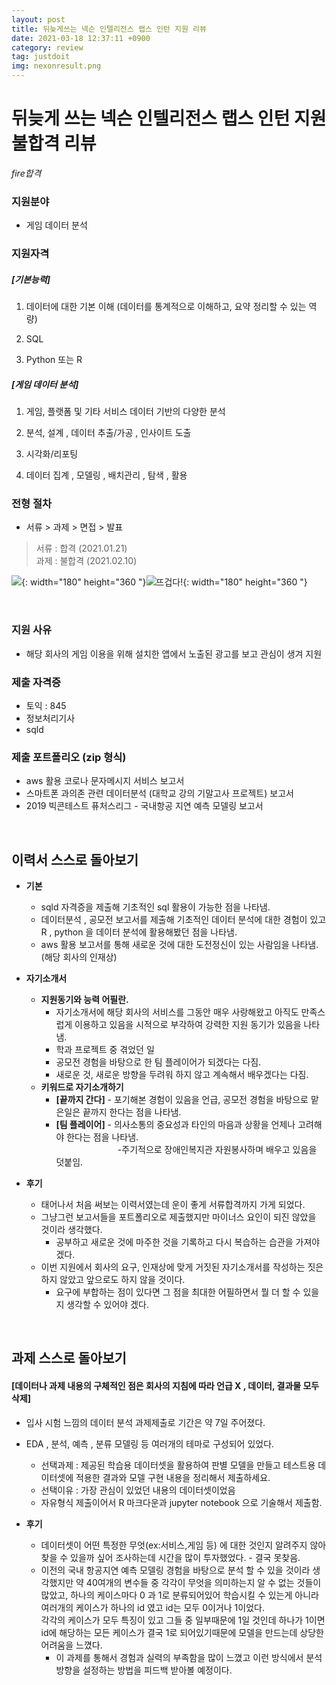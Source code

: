 ```yaml
---
layout: post
title: 뒤늦게쓰는 넥슨 인텔리전스 랩스 인턴 지원 리뷰
date: 2021-03-18 12:37:11 +0900
category: review
tag: justdoit
img: nexonresult.png
---
```

# 뒤늦게 쓰는 넥슨 인텔리전스 랩스 인턴 지원 불합격 리뷰<br>

   <em>fire합격</em>
<br>


### 지원분야
* 게임 데이터 분석

### 지원자격

##### [기본능력]  
  
  

1. 데이터에 대한 기본 이해 (데이터를 통계적으로 이해하고, 요약 정리할 수 있는 역량)

2. SQL

3. Python 또는 R

##### [게임 데이터 분석]  


1. 게임, 플랫폼 및 기타 서비스 데이터 기반의 다양한 분석

2. 분석, 설계 , 데이터 추출/가공 , 인사이트 도출

3. 시각화/리포팅

4. 데이터 집계 , 모델링 , 배치관리 , 탐색 , 활용

### 전형 절차

* 서류 > 과제 > 면접 > 발표

> 서류 : 합격 (2021.01.21)  
> 과제 : 불합격 (2021.02.10)  

![](/assets/img/seoryuhab.jpg){: width="180" height="360 "}![뜨겁다!](/assets/img/fire.jpg){: width="180" height="360 "}


<br>

### 지원 사유
* 해당 회사의 게임 이용을 위해 설치한 앱에서 노출된 광고를 보고 관심이 생겨 지원
  
### 제출 자격증  

* 토익 : 845
* 정보처리기사
* sqld

### 제출 포트폴리오 (zip 형식) 

* aws 활용 코로나 문자메시지 서비스 보고서
* 스마트폰 과의존 관련 데이터분석 (대학교 강의 기말고사 프로젝트) 보고서
* 2019 빅콘테스트 퓨처스리그 - 국내항공 지연 예측 모델링 보고서

<br>  

## **이력서 스스로 돌아보기**

* **기본**
	* sqld 자격증을 제출해 기초적인 sql 활용이 가능한 점을 나타냄.
	* 데이터분석 , 공모전 보고서를 제출해 기초적인 데이터 분석에 대한 경험이 있고 R , python 을 데이터 분석에 활용해봤던 점을 나타냄.
	* aws 활용 보고서를 통해 새로운 것에 대한 도전정신이 있는 사람임을 나타냄. (해당 회사의 인재상)<br>  


* **자기소개서**
	* **지원동기와 능력 어필란.**
		* 자기소개서에 해당 회사의 서비스를 그동안 매우 사랑해왔고 아직도 만족스럽게 이용하고 있음을 시적으로 부각하여 강력한 지원 동기가 있음을 나타냄.
		* 학과 프로젝트 중 겪었던 일
		* 공모전 경험을 바탕으로 한 팀 플레이어가 되겠다는 다짐.
		* 새로운 것, 새로운 방향을 두려워 하지 않고 계속해서 배우겠다는 다짐.
	* **키워드로 자기소개하기**
		* **[끝까지 간다]** - 포기해본 경험이 있음을 언급, 공모전 경험을 바탕으로 맡은일은 끝까지 한다는 점을 나타냄.
		* **[팀 플레이어]** - 의사소통의 중요성과 타인의 마음과 상황을 언제나 고려해야 한다는 점을 나타냄. <br>&nbsp;&nbsp;&nbsp;&nbsp;&nbsp;&nbsp;&nbsp;&nbsp;&nbsp;&nbsp;&nbsp;&nbsp;&nbsp;&nbsp;&nbsp;&nbsp;&nbsp;&nbsp;&nbsp;&nbsp;&nbsp;&nbsp;&nbsp;&nbsp;&nbsp;-주기적으로 장애인복지관 자원봉사하며 배우고 있음을 덧붙임. 

* **후기**
	* 태어나서 처음 써보는 이력서였는데 운이 좋게 서류합격까지 가게 되었다.
	* 그냥그런 보고서들을 포트폴리오로 제출했지만 마이너스 요인이 되진 않았을 것이라 생각했다.
		* 공부하고 새로운 것에 마주한 것을 기록하고 다시 복습하는 습관을 가져야 겠다.
	* 이번 지원에서 회사의 요구, 인재상에 맞게 거짓된 자기소개서를 작성하는 짓은 하지 않았고 앞으로도 하지 않을 것이다. 
		* 요구에 부합하는 점이 있다면 그 점을 최대한 어필하면서 뭘 더 할 수 있을지 생각할 수 있어야 겠다.   

<br>  

## **과제 스스로 돌아보기**
####  [데이터나 과제 내용의 구체적인 점은 회사의 지침에 따라 언급 X , 데이터, 결과물 모두 삭제]<br>
* 입사 시험 느낌의 데이터 분석 과제제출로 기간은 약 7일 주어졌다.
* EDA , 분석, 예측 , 분류 모델링 등 여러개의 테마로 구성되어 있었다.
	* 선택과제 : 제공된 학습용 데이터셋을 활용하여 판별 모델을 만들고 테스트용 데이터셋에 적용한 결과와 모델 구현 내용을 정리해서 제출하세요.
	* 선택이유 : 가장 관심이 있었던 내용의 데이터셋이었음
	* 자유형식 제출이어서 R 마크다운과 jupyter notebook 으로 기술해서 제출함.<br>

* **후기**
	* 데이터셋이 어떤 특정한 무엇(ex:서비스,게임 등) 에 대한 것인지 알려주지 않아 찾을 수 있을까 싶어 조사하는데 시간을 많이 투자했었다. - 결국 못찾음.
	* 이전의 국내 항공지연 예측 모델링 경험을 바탕으로 분석 할 수 있을 것이라 생각했지만 약 40여개의 변수들 중 각각이 무엇을 의미하는지 알 수 없는 것들이 많았고, 
 하나의 케이스마다 0 과 1로 분류되어있어 학습시킬 수 있는게 아니라 여러개의 케이스가 하나의 id 였고 id는 모두 0이거나 1이었다.  
각각의 케이스가 모두 특징이 있고 그들 중 일부때문에 1일 것인데 하나가 1이면 id에 해당하는 모든 케이스가 결국 1로 되어있기때문에 모델을 만드는데 상당한 어려움을 느꼈다.
		* 이 과제를 통해서 경험과 실력의 부족함을 많이 느꼈고 이런 방식에서 분석방향을 설정하는 방법을 피드백 받아볼 예정이다.

